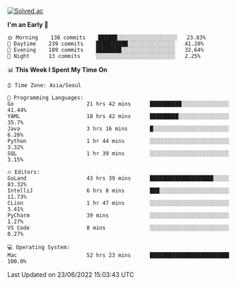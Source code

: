 [![Solved.ac](http://mazassumnida.wtf/api/v2/generate_badge?boj=kuckjwi)](https://solved.ac/kuckjwi)
<!--START_SECTION:waka-->
**I'm an Early 🐤** 

```text
🌞 Morning    138 commits    ██████░░░░░░░░░░░░░░░░░░░   23.83% 
🌆 Daytime    239 commits    ██████████░░░░░░░░░░░░░░░   41.28% 
🌃 Evening    189 commits    ████████░░░░░░░░░░░░░░░░░   32.64% 
🌙 Night      13 commits     ░░░░░░░░░░░░░░░░░░░░░░░░░   2.25%

```


📊 **This Week I Spent My Time On** 

```text
⌚︎ Time Zone: Asia/Seoul

💬 Programming Languages: 
Go                       21 hrs 42 mins      ██████████░░░░░░░░░░░░░░░   41.44% 
YAML                     18 hrs 42 mins      █████████░░░░░░░░░░░░░░░░   35.7% 
Java                     3 hrs 16 mins       █░░░░░░░░░░░░░░░░░░░░░░░░   6.26% 
Python                   1 hr 44 mins        ░░░░░░░░░░░░░░░░░░░░░░░░░   3.32% 
SQL                      1 hr 39 mins        ░░░░░░░░░░░░░░░░░░░░░░░░░   3.15%

🔥 Editors: 
GoLand                   43 hrs 39 mins      ████████████████████░░░░░   83.32% 
IntelliJ                 6 hrs 8 mins        ███░░░░░░░░░░░░░░░░░░░░░░   11.73% 
CLion                    1 hr 47 mins        ░░░░░░░░░░░░░░░░░░░░░░░░░   3.41% 
PyCharm                  39 mins             ░░░░░░░░░░░░░░░░░░░░░░░░░   1.27% 
VS Code                  8 mins              ░░░░░░░░░░░░░░░░░░░░░░░░░   0.27%

💻 Operating System: 
Mac                      52 hrs 23 mins      █████████████████████████   100.0%

```


 Last Updated on 23/06/2022 15:03:43 UTC
<!--END_SECTION:waka-->
